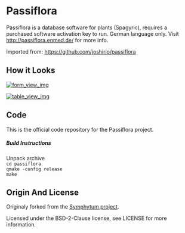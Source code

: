 Passiflora
==========
Passiflora is a database software for plants (Spagyric), requires a purchased software activation key to run. German language only. Visit http://passiflora.enmed.de/ for more info.

Imported from: https://github.com/joshirio/passiflora

How it Looks
-------------
[![form_view_img](https://raw.githubusercontent.com/joshirio/passiflora/master/stuff/screenshots/passiflora1_thumb.png "Form view")](https://raw.githubusercontent.com/joshirio/passiflora/master/stuff/screenshots/passiflora1.png)

[![table_view_img](https://raw.githubusercontent.com/joshirio/passiflora/master/stuff/screenshots/passiflora2_thumb.png "Table view")](https://raw.githubusercontent.com/joshirio/passiflora/master/stuff/screenshots/passiflora2.png)

Code
------------------
This is the official code repository for the Passiflora project.      

##### Build Instructions #####
Unpack archive   
`cd passiflora`   
`qmake -config release`   
`make`   

Origin And License
------------------

Originaly forked from the [Symphytum project](http://giowck.github.io/symphytum/).      

Licensed under the BSD-2-Clause license, see LICENSE for more information.

